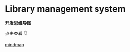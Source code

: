 # Library management system

**开发思维导图**

点击查看 :point_down:

[mindmap](https://arronvague.github.io/Database-Systems-Laboratory/lab15-library-management-system/mindmap/mindmap.html)

